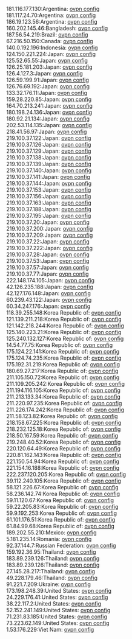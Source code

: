 181.116.177.130:Argentina: [ovpn config](vpn/181_116_177_130.ovpn)  
181.117.24.70:Argentina: [ovpn config](vpn/181_117_24_70.ovpn)  
186.19.123.56:Argentina: [ovpn config](vpn/186_19_123_56.ovpn)  
160.202.145.46:Bangladesh: [ovpn config](vpn/160_202_145_46.ovpn)  
187.56.54.219:Brazil: [ovpn config](vpn/187_56_54_219.ovpn)  
67.216.50.150:Canada: [ovpn config](vpn/67_216_50_150.ovpn)  
140.0.192.196:Indonesia: [ovpn config](vpn/140_0_192_196.ovpn)  
124.150.221.224:Japan: [ovpn config](vpn/124_150_221_224.ovpn)  
125.52.65.55:Japan: [ovpn config](vpn/125_52_65_55.ovpn)  
126.25.181.203:Japan: [ovpn config](vpn/126_25_181_203.ovpn)  
126.4.127.3:Japan: [ovpn config](vpn/126_4_127_3.ovpn)  
126.59.199.91:Japan: [ovpn config](vpn/126_59_199_91.ovpn)  
126.76.69.192:Japan: [ovpn config](vpn/126_76_69_192.ovpn)  
133.32.176.11:Japan: [ovpn config](vpn/133_32_176_11.ovpn)  
159.28.220.85:Japan: [ovpn config](vpn/159_28_220_85.ovpn)  
164.70.213.241:Japan: [ovpn config](vpn/164_70_213_241.ovpn)  
180.198.24.136:Japan: [ovpn config](vpn/180_198_24_136.ovpn)  
180.92.21.134:Japan: [ovpn config](vpn/180_92_21_134.ovpn)  
202.53.114.135:Japan: [ovpn config](vpn/202_53_114_135.ovpn)  
218.41.56.97:Japan: [ovpn config](vpn/218_41_56_97.ovpn)  
219.100.37.122:Japan: [ovpn config](vpn/219_100_37_122.ovpn)  
219.100.37.126:Japan: [ovpn config](vpn/219_100_37_126.ovpn)  
219.100.37.129:Japan: [ovpn config](vpn/219_100_37_129.ovpn)  
219.100.37.138:Japan: [ovpn config](vpn/219_100_37_138.ovpn)  
219.100.37.139:Japan: [ovpn config](vpn/219_100_37_139.ovpn)  
219.100.37.140:Japan: [ovpn config](vpn/219_100_37_140.ovpn)  
219.100.37.141:Japan: [ovpn config](vpn/219_100_37_141.ovpn)  
219.100.37.144:Japan: [ovpn config](vpn/219_100_37_144.ovpn)  
219.100.37.153:Japan: [ovpn config](vpn/219_100_37_153.ovpn)  
219.100.37.156:Japan: [ovpn config](vpn/219_100_37_156.ovpn)  
219.100.37.163:Japan: [ovpn config](vpn/219_100_37_163.ovpn)  
219.100.37.188:Japan: [ovpn config](vpn/219_100_37_188.ovpn)  
219.100.37.195:Japan: [ovpn config](vpn/219_100_37_195.ovpn)  
219.100.37.20:Japan: [ovpn config](vpn/219_100_37_20.ovpn)  
219.100.37.200:Japan: [ovpn config](vpn/219_100_37_200.ovpn)  
219.100.37.209:Japan: [ovpn config](vpn/219_100_37_209.ovpn)  
219.100.37.22:Japan: [ovpn config](vpn/219_100_37_22.ovpn)  
219.100.37.222:Japan: [ovpn config](vpn/219_100_37_222.ovpn)  
219.100.37.28:Japan: [ovpn config](vpn/219_100_37_28.ovpn)  
219.100.37.53:Japan: [ovpn config](vpn/219_100_37_53.ovpn)  
219.100.37.57:Japan: [ovpn config](vpn/219_100_37_57.ovpn)  
219.100.37.77:Japan: [ovpn config](vpn/219_100_37_77.ovpn)  
222.148.174.105:Japan: [ovpn config](vpn/222_148_174_105.ovpn)  
42.126.235.188:Japan: [ovpn config](vpn/42_126_235_188.ovpn)  
42.127.176.148:Japan: [ovpn config](vpn/42_127_176_148.ovpn)  
60.239.43.122:Japan: [ovpn config](vpn/60_239_43_122.ovpn)  
60.34.247.176:Japan: [ovpn config](vpn/60_34_247_176.ovpn)  
118.39.255.148:Korea Republic of: [ovpn config](vpn/118_39_255_148.ovpn)  
121.139.211.218:Korea Republic of: [ovpn config](vpn/121_139_211_218.ovpn)  
121.142.218.244:Korea Republic of: [ovpn config](vpn/121_142_218_244.ovpn)  
125.140.223.21:Korea Republic of: [ovpn config](vpn/125_140_223_21.ovpn)  
125.240.132.127:Korea Republic of: [ovpn config](vpn/125_240_132_127.ovpn)  
14.54.77.75:Korea Republic of: [ovpn config](vpn/14_54_77_75.ovpn)  
175.124.22.141:Korea Republic of: [ovpn config](vpn/175_124_22_141.ovpn)  
175.124.74.235:Korea Republic of: [ovpn config](vpn/175_124_74_235.ovpn)  
175.192.31.219:Korea Republic of: [ovpn config](vpn/175_192_31_219.ovpn)  
180.69.27.217:Korea Republic of: [ovpn config](vpn/180_69_27_217.ovpn)  
211.105.150.72:Korea Republic of: [ovpn config](vpn/211_105_150_72.ovpn)  
211.109.205.242:Korea Republic of: [ovpn config](vpn/211_109_205_242.ovpn)  
211.194.116.105:Korea Republic of: [ovpn config](vpn/211_194_116_105.ovpn)  
211.213.133.34:Korea Republic of: [ovpn config](vpn/211_213_133_34.ovpn)  
211.220.97.235:Korea Republic of: [ovpn config](vpn/211_220_97_235.ovpn)  
211.226.174.242:Korea Republic of: [ovpn config](vpn/211_226_174_242.ovpn)  
211.58.123.82:Korea Republic of: [ovpn config](vpn/211_58_123_82.ovpn)  
218.158.67.225:Korea Republic of: [ovpn config](vpn/218_158_67_225.ovpn)  
218.232.125.18:Korea Republic of: [ovpn config](vpn/218_232_125_18.ovpn)  
218.50.167.59:Korea Republic of: [ovpn config](vpn/218_50_167_59.ovpn)  
219.248.40.52:Korea Republic of: [ovpn config](vpn/219_248_40_52.ovpn)  
220.120.64.49:Korea Republic of: [ovpn config](vpn/220_120_64_49.ovpn)  
220.81.162.143:Korea Republic of: [ovpn config](vpn/220_81_162_143.ovpn)  
221.150.54.94:Korea Republic of: [ovpn config](vpn/221_150_54_94.ovpn)  
221.154.16.188:Korea Republic of: [ovpn config](vpn/221_154_16_188.ovpn)  
222.237.120.205:Korea Republic of: [ovpn config](vpn/222_237_120_205.ovpn)  
39.112.240.105:Korea Republic of: [ovpn config](vpn/39_112_240_105.ovpn)  
58.121.226.67:Korea Republic of: [ovpn config](vpn/58_121_226_67.ovpn)  
58.236.142.74:Korea Republic of: [ovpn config](vpn/58_236_142_74.ovpn)  
59.11.120.67:Korea Republic of: [ovpn config](vpn/59_11_120_67.ovpn)  
59.22.205.83:Korea Republic of: [ovpn config](vpn/59_22_205_83.ovpn)  
59.9.192.253:Korea Republic of: [ovpn config](vpn/59_9_192_253.ovpn)  
61.101.176.51:Korea Republic of: [ovpn config](vpn/61_101_176_51.ovpn)  
61.84.99.68:Korea Republic of: [ovpn config](vpn/61_84_99_68.ovpn)  
189.202.55.210:Mexico: [ovpn config](vpn/189_202_55_210.ovpn)  
5.181.235.14:Romania: [ovpn config](vpn/5_181_235_14.ovpn)  
92.37.144.7:Russian Federation: [ovpn config](vpn/92_37_144_7.ovpn)  
159.192.36.95:Thailand: [ovpn config](vpn/159_192_36_95.ovpn)  
183.89.239.126:Thailand: [ovpn config](vpn/183_89_239_126.ovpn)  
183.89.239.126:Thailand: [ovpn config](vpn/183_89_239_126.ovpn)  
27.145.28.217:Thailand: [ovpn config](vpn/27_145_28_217.ovpn)  
49.228.179.46:Thailand: [ovpn config](vpn/49_228_179_46.ovpn)  
91.221.7.209:Ukraine: [ovpn config](vpn/91_221_7_209.ovpn)  
173.198.248.39:United States: [ovpn config](vpn/173_198_248_39.ovpn)  
24.229.176.41:United States: [ovpn config](vpn/24_229_176_41.ovpn)  
38.22.117.2:United States: [ovpn config](vpn/38_22_117_2.ovpn)  
52.152.241.149:United States: [ovpn config](vpn/52_152_241_149.ovpn)  
71.231.83.185:United States: [ovpn config](vpn/71_231_83_185.ovpn)  
73.223.62.149:United States: [ovpn config](vpn/73_223_62_149.ovpn)  
1.53.176.229:Viet Nam: [ovpn config](vpn/1_53_176_229.ovpn)  
